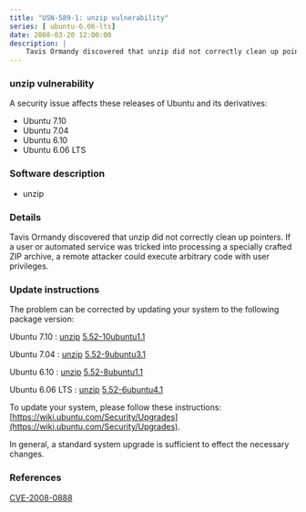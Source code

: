 ```yaml
---
title: "USN-589-1: unzip vulnerability"
series: [ ubuntu-6.06-lts]
date: 2008-03-20 12:00:00
description: |
    Tavis Ormandy discovered that unzip did not correctly clean up pointers. If a user or automated service was tricked into processing a specially crafted ZIP archive, a remote attacker could execute arbitrary code with user privileges. 
--- 
```

 
### unzip vulnerability

A security issue affects these releases of Ubuntu and its derivatives:

* Ubuntu 7.10
* Ubuntu 7.04
* Ubuntu 6.10
* Ubuntu 6.06 LTS

### Software description

* unzip 

### Details

Tavis Ormandy discovered that unzip did not correctly clean up pointers. If a user or automated service was tricked into processing a specially crafted ZIP archive, a remote attacker could execute arbitrary code with user privileges. 

### Update instructions

The problem can be corrected by updating your system to the following package version:

Ubuntu 7.10
 : [unzip](https://launchpad.net/ubuntu/+source/unzip) <span> [5.52-10ubuntu1.1](https://launchpad.net/ubuntu/+source/unzip/5.52-10ubuntu1.1) </span> 

Ubuntu 7.04
 : [unzip](https://launchpad.net/ubuntu/+source/unzip) <span> [5.52-9ubuntu3.1](https://launchpad.net/ubuntu/+source/unzip/5.52-9ubuntu3.1) </span> 

Ubuntu 6.10
 : [unzip](https://launchpad.net/ubuntu/+source/unzip) <span> [5.52-8ubuntu1.1](https://launchpad.net/ubuntu/+source/unzip/5.52-8ubuntu1.1) </span> 

Ubuntu 6.06 LTS
 : [unzip](https://launchpad.net/ubuntu/+source/unzip) <span> [5.52-6ubuntu4.1](https://launchpad.net/ubuntu/+source/unzip/5.52-6ubuntu4.1) </span> 

To update your system, please follow these instructions: [https://wiki.ubuntu.com/Security/Upgrades](https://wiki.ubuntu.com/Security/Upgrades).

In general, a standard system upgrade is sufficient to effect the necessary changes. 

### References

 [CVE-2008-0888](http://people.ubuntu.com/~ubuntu-security/cve/CVE-2008-0888)
 
